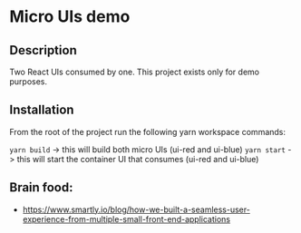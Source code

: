 # Micro UIs demo

## Description

Two React UIs consumed by one.
This project exists only for demo purposes.

## Installation

From the root of the project run the following yarn workspace commands:

`yarn build` -> this will build both micro UIs (ui-red and ui-blue)
`yarn start` -> this will start the container UI that consumes (ui-red and ui-blue)

## Brain food:

- https://www.smartly.io/blog/how-we-built-a-seamless-user-experience-from-multiple-small-front-end-applications
